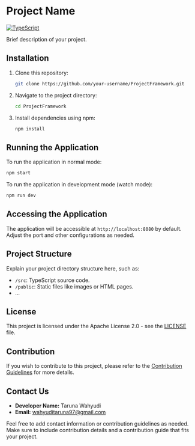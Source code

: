 # Project Name

[![TypeScript](https://img.shields.io/badge/TypeScript-2.0-blue.svg)](https://www.typescriptlang.org/)

Brief description of your project.

## Installation

1. Clone this repository:

    ```bash
    git clone https://github.com/your-username/ProjectFramework.git
    ```

2. Navigate to the project directory:

    ```bash
    cd ProjectFramework
    ```

3. Install dependencies using npm:

    ```bash
    npm install
    ```

## Running the Application

To run the application in normal mode:

```bash
npm start
```

To run the application in development mode (watch mode):

```bash
npm run dev
```

## Accessing the Application

The application will be accessible at `http://localhost:8080` by default. Adjust the port and other configurations as needed.

## Project Structure

Explain your project directory structure here, such as:

- `/src`: TypeScript source code.
- `/public`: Static files like images or HTML pages.
- ...

## License

This project is licensed under the Apache License 2.0 - see the [LICENSE](LICENSE) file.

## Contribution

If you wish to contribute to this project, please refer to the [Contribution Guidelines](CONTRIBUTING.md) for more details.

## Contact Us

- **Developer Name:** Taruna Wahyudi
- **Email:** wahyuditaruna97@gmail.com

Feel free to add contact information or contribution guidelines as needed. Make sure to include contribution details and a contribution guide that fits your project.